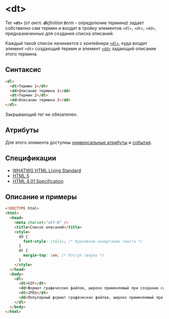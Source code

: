# &lt;dt&gt;

Тег **`<dt>`** _(от англ. **d**efinition **t**erm - определение термина)_ задает собственно сам термин и входит в тройку элементов `<dl>`, `<dt>`, `<dd>`, предназначенных для создания списка описаний.

Каждый такой список начинается с контейнера [`<dl>`](/html/dl/), куда входит элемент `<dt>` создающий термин и элемент [`<dd>`](/html/dd/) задающий описание этого термина.

## Синтаксис

```html
<dl>
  <dt>Термин 1</dt>
  <dd>Описание термина 1</dd>
  <dt>Термин 2</dt>
  <dd>Описание термина 2</dd>
</dl>
```

Закрывающий тег не обязателен.

## Атрибуты

Для этого элемента доступны [универсальные атрибуты](/lib/uni-attr/) и [события](/lib/events/).

## Спецификации

- [WHATWG HTML Living Standard](https://html.spec.whatwg.org/multipage/semantics.html#the-dt-element)
- [HTML 5](http://www.w3.org/TR/html5/grouping-content.html#the-dt-element)
- [HTML 4.01 Specification](http://www.w3.org/TR/html401/struct/lists.html#h-10.3)

## Описание и примеры

```html
<!DOCTYPE html>
<html>
  <head>
    <meta charset="utf-8" />
    <title>Список описаний</title>
    <style>
      dd {
        font-style: italic; /* Курсивное начертание текста */
      }
      dt {
        margin-top: 1em; /* Отступ сверху */
      }
    </style>
  </head>
  <body>
    <dl>
      <dt>GIF</dt>
      <dd>Формат графических файлов, широко применяемый при создании сайтов. GIF использует 8-битный цвет и эффективно сжимает сплошные цветные области, при этом сохраняя детали изображения.</dd>
      <dt>JPEG</dt>
      <dd>Популярный формат графических файлов, широко применяемый при создании сайтов и хранения изображений. JPEG поддерживает 24-битный цвет и сохраняет яркость и оттенки цветов в фотографиях. Данный формат называют сжатием с потерями, поскольку алгоритм JPEG выборочно отвергает данные. Метод сжатия может исказить деталь в рисунке, особенно содержащий текст или изображение с чёткими краями. Формат JPEG не поддерживает прозрачность; когда вы сохраняете фотографию в формате JPEG, прозрачные пиксели заполняются определённым цветом.</dd>
    </dl>
  </body>
</html>
```
